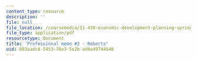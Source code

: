 ```yaml
---
content_type: resource
description: ''
file: null
file_location: /coursemedia/11-438-economic-development-planning-spring-2020/603aadc8545378e35e2bad0a49744548_MIT11_438s20_memo2_roberts.pdf
file_type: application/pdf
resourcetype: Document
title: 'Professional memo #2 - Roberts'
uid: 603aadc8-5453-78e3-5e2b-ad0a49744548
---
```

